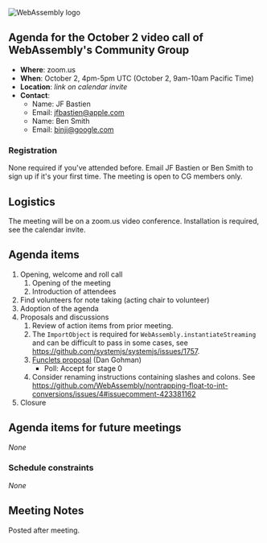 ![WebAssembly logo](/images/WebAssembly.png)

## Agenda for the October 2 video call of WebAssembly's Community Group

- **Where**: zoom.us
- **When**: October 2, 4pm-5pm UTC (October 2, 9am-10am Pacific Time)
- **Location**: *link on calendar invite*
- **Contact**:
    - Name: JF Bastien
    - Email: jfbastien@apple.com
    - Name: Ben Smith
    - Email: binji@google.com

### Registration

None required if you've attended before. Email JF Bastien or Ben Smith to sign
up if it's your first time. The meeting is open to CG members only.

## Logistics

The meeting will be on a zoom.us video conference.
Installation is required, see the calendar invite.

## Agenda items

1. Opening, welcome and roll call
    1. Opening of the meeting
    1. Introduction of attendees
1. Find volunteers for note taking (acting chair to volunteer)
1. Adoption of the agenda
1. Proposals and discussions
    1. Review of action items from prior meeting.
    1. The `ImportObject` is required for `WebAssembly.instantiateStreaming` and can be difficult to pass in some cases, see https://github.com/systemjs/systemjs/issues/1757.
    1. [Funclets proposal](https://github.com/WebAssembly/design/issues/1227) (Dan Gohman)
       * Poll: Accept for stage 0
    1. Consider renaming instructions containing slashes and colons. See https://github.com/WebAssembly/nontrapping-float-to-int-conversions/issues/4#issuecomment-423381162
1. Closure

## Agenda items for future meetings

*None*

### Schedule constraints

*None*

## Meeting Notes

Posted after meeting.
